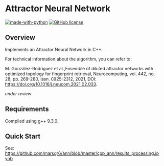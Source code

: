 # Attractor Neural Network
[![made-with-python](https://img.shields.io/badge/Made%20with-Python-1f425f.svg)](https://www.python.org/)
[![GitHub license](https://img.shields.io/github/license/Naereen/StrapDown.js.svg)](https://github.com/Naereen/StrapDown.js/blob/master/LICENSE)

## Overview

Implements an Attractor Neural Network in C++.

For technical information about the algorithm, you can refer to:

M. González-Rodríguez et al.,Ensemble of diluted attractor networks with optimized topology for fingerprint retrieval, Neurocomputing, vol. 442, no. 28, pp. 269-280, issn. 0925-2312, 2021, DOI: https://doi.org/10.1016/j.neucom.2021.02.033.

*under review*. 

## Requirements

Compiled using g++ 9.3.0.

## Quick Start

See: https://github.com/marsgr6/ann/blob/master/cpp_ann/results_processing.ipynb
